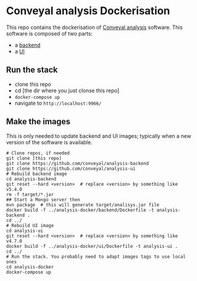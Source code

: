 # Conveyal analysis Dockerisation

This repo contains the dockerisation of [Conveyal analysis](https://www.conveyal.com/analysis/) software. This software is composed of two parts:

- a [backend](https://github.com/conveyal/analysis-backend)
- a [UI](https://github.com/conveyal/analysis-ui)

## Run the stack

- clone this repo
- cd [the dir where you just clonse this repo]
- `docker-compose up`
- navigate to `http://localhost:9966/`

## Make the images

This is only needed to update backend and UI images; typically when a new version of the software is available.

    # Clone repos, if needed
    git clone [this repo]
    git clone https://github.com/conveyal/analysis-backend
    git clone https://github.com/conveyal/analysis-ui
    # Rebuild backend image
    cd analysis-backend
    git reset --hard <version>  # replace <version> by something like v5.4.0
    rm -f target/*.jar
    ## Start a Mongo server then
    mvn package  # this will generate target/analisys.jar file
    docker build -f ../analysis-docker/backend/Dockerfile -t analysis-backend .
    cd ../
    # Rebuild UI image
    cd analysis-ui
    git reset --hard <version>  # replace <version> by something like v4.7.0
    docker build -f ../analysis-docker/ui/Dockerfile -t analysis-ui .
    cd ../
    # Run the stack. You probably need to adapt images tags to use local ones
    cd analysis-docker
    docker-compose up
